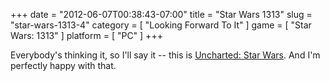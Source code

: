 +++
date = "2012-06-07T00:38:43-07:00"
title = "Star Wars 1313"
slug = "star-wars-1313-4"
category = [ "Looking Forward To It" ]
game = [ "Star Wars: 1313" ]
platform = [ "PC" ]
+++

Everybody's thinking it, so I'll say it -- this is <a href="http://www.joystiq.com/2012/06/05/star-wars-1313-in-two-formats-four-segments-and-1-000-feet/">Uncharted: Star Wars</a>.  And I'm perfectly happy with that.